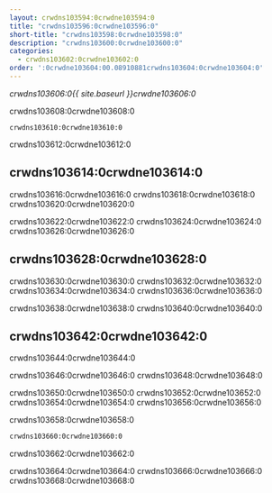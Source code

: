 ```yaml
---
layout: crwdns103594:0crwdne103594:0
title: "crwdns103596:0crwdne103596:0"
short-title: "crwdns103598:0crwdne103598:0"
description: "crwdns103600:0crwdne103600:0"
categories:
  - crwdns103602:0crwdne103602:0
order: ':0crwdne103604:00.08910881crwdns103604:0crwdne103604:0'
---
```

*crwdns103606:0{{ site.baseurl }}crwdne103606:0*

crwdns103608:0crwdne103608:0

    crwdns103610:0crwdne103610:0
    

crwdns103612:0crwdne103612:0

## crwdns103614:0crwdne103614:0

crwdns103616:0crwdne103616:0 crwdns103618:0crwdne103618:0 crwdns103620:0crwdne103620:0

crwdns103622:0crwdne103622:0 crwdns103624:0crwdne103624:0 crwdns103626:0crwdne103626:0

## crwdns103628:0crwdne103628:0

crwdns103630:0crwdne103630:0 crwdns103632:0crwdne103632:0 crwdns103634:0crwdne103634:0 crwdns103636:0crwdne103636:0

crwdns103638:0crwdne103638:0 crwdns103640:0crwdne103640:0

## crwdns103642:0crwdne103642:0

crwdns103644:0crwdne103644:0

crwdns103646:0crwdne103646:0 crwdns103648:0crwdne103648:0

crwdns103650:0crwdne103650:0 crwdns103652:0crwdne103652:0 crwdns103654:0crwdne103654:0 crwdns103656:0crwdne103656:0

crwdns103658:0crwdne103658:0

```bash
crwdns103660:0crwdne103660:0
```

crwdns103662:0crwdne103662:0

crwdns103664:0crwdne103664:0 crwdns103666:0crwdne103666:0 crwdns103668:0crwdne103668:0